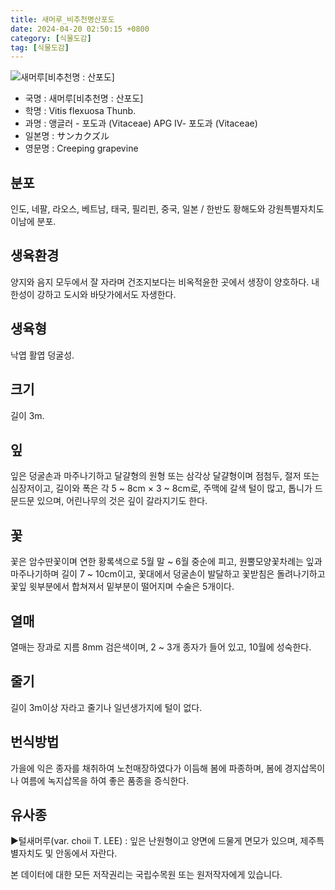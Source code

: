 ```yaml
---
title: 새머루_비추천명산포도
date: 2024-04-20 02:50:15 +0800
category: [식물도감]
tag: [식물도감]
---
```




![새머루[비추천명 : 산포도]](/fileUpload/plants/basic/Vitaceae/Vitis/11929/11929_4_th2.JPG)
- 국명 : 새머루[비추천명 : 산포도]
- 학명 : Vitis flexuosa Thunb.
- 과명 : 앵글러 - 포도과 (Vitaceae) APG Ⅳ- 포도과 (Vitaceae)
- 일본명 : サンカクズル
- 영문명 : Creeping grapevine


## 분포
인도, 네팔, 라오스, 베트남, 태국, 필리핀, 중국, 일본 / 한반도 황해도와 강원특별자치도 이남에 분포.
## 생육환경
양지와 음지 모두에서 잘 자라며 건조지보다는 비옥적윤한 곳에서  생장이 양호하다. 내한성이 강하고 도시와 바닷가에서도 자생한다.
## 생육형
낙엽 활엽 덩굴성.
## 크기
길이 3m.
## 잎
잎은 덩굴손과 마주나기하고 달걀형의 원형 또는 삼각상 달걀형이며 점첨두, 절저 또는 심장저이고, 길이와 폭은 각 5 ~ 8cm × 3 ~ 8cm로, 주맥에 갈색 털이 많고, 톱니가 드문드문 있으며, 어린나무의 것은 깊이 갈라지기도 한다.
## 꽃
꽃은 암수딴꽃이며 연한 황록색으로 5월 말 ~ 6월 중순에 피고, 원뿔모양꽃차례는 잎과 마주나기하며 길이 7 ~ 10cm이고, 꽃대에서 덩굴손이 발달하고 꽃받침은 돌려나기하고 꽃잎 윗부분에서 합쳐져서 밑부분이 떨어지며 수술은 5개이다.
## 열매
열매는 장과로 지름 8mm 검은색이며, 2 ~ 3개 종자가 들어 있고, 10월에 성숙한다.
## 줄기
길이 3m이상 자라고 줄기나 일년생가지에 털이 없다.
## 번식방법
가을에 익은 종자를 채취하여 노천매장하였다가 이듬해 봄에 파종하며, 봄에 경지삽목이나 여름에 녹지삽목을 하여 좋은 품종을 증식한다.
## 유사종
▶털새머루(var. choii T. LEE) : 잎은 난원형이고 양면에 드물게 면모가 있으며, 제주특별자치도 및 안동에서 자란다.






본 데이터에 대한 모든 저작권리는 국립수목원 또는 원저작자에게 있습니다.
